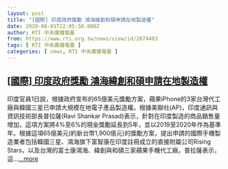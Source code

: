 ```yaml
---
layout: post
title: "[國際] 印度政府獎勵 鴻海緯創和碩申請在地製造權"
date: 2020-08-01T22:05:50.000Z
author: RTI 中央廣播電臺
from: https://www.rti.org.tw/news/view/id/2074403
tags: [ RTI 中央廣播電臺 ]
categories: [ news, RTI 中央廣播電臺 ]
---
```

<!--1596319550000-->
[[國際] 印度政府獎勵 鴻海緯創和碩申請在地製造權](https://www.rti.org.tw/news/view/id/2074403)
------

<div>
印度官員1日說，根據政府宣布的65億美元獎勵方案，蘋果iPhone的3家台灣代工廠與韓國三星已申請大規模在地電子產品製造權。根據美聯社(AP)，印度通訊與資訊技術部長普拉薩(Ravi Shankar Prasad)表示，針對在印度製造的商品銷售量增加，這項方案將4%至6%的現金獎勵延長到5年，並以2019至2020年作為基準年。根據這項65億美元(約新台幣1,900億元)的獎勵方案，提出申請的國際手機製造業者包括韓國三星、鴻海旗下富智康在印度註冊成立的直接附屬公司Rising Stars，以及台灣的富士康鴻海、緯創與和碩三家蘋果手機代工廠。普拉薩表示，這...<a target="_blank" href="https://www.rti.org.tw/news/view/id/2074403">...more</a>
</div>
